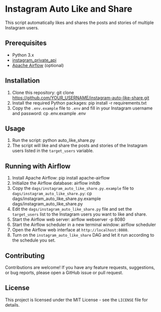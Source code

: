 # Instagram Auto Like and Share

This script automatically likes and shares the posts and stories of multiple Instagram users.

## Prerequisites

- Python 3.x
- [instagram_private_api](https://pypi.org/project/instagram-private-api/)
- [Apache Airflow](https://airflow.apache.org/) (optional)

## Installation

1. Clone this repository: git clone https://github.com/YOUR_USERNAME/instagram-auto-like-share.git
2. Install the required Python packages: pip install -r requirements.txt
3. Copy the `.env.example` file to `.env` and fill in your Instagram username and password: cp .env.example .env

## Usage

1. Run the script: python auto_like_share.py
2. The script will like and share the posts and stories of the Instagram users listed in the `target_users` variable.

## Running with Airflow

1. Install Apache Airflow: pip install apache-airflow
2. Initialize the Airflow database: airflow initdb
3. Copy the `dags/instagram_auto_like_share.py.example` file to `dags/instagram_auto_like_share.py`: cp dags/instagram_auto_like_share.py.example dags/instagram_auto_like_share.py
4. Edit the `dags/instagram_auto_like_share.py` file and set the `target_users` list to the Instagram users you want to like and share.
5. Start the Airflow web server: airflow webserver -p 8080
6. Start the Airflow scheduler in a new terminal window: airflow scheduler
7. Open the Airflow web interface at `http://localhost:8080`.
8. Turn on the `instagram_auto_like_share` DAG and let it run according to the schedule you set.

## Contributing

Contributions are welcome! If you have any feature requests, suggestions, or bug reports, please open a GitHub issue or pull request.

## License

This project is licensed under the MIT License - see the `LICENSE` file for details.





